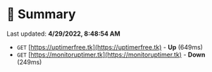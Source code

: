 # 📖 Summary
Last updated: **4/29/2022, 8:48:54 AM**

- `GET` [https://uptimerfree.tk](https://uptimerfree.tk) - **Up** (649ms)
- `GET` [https://monitoruptimer.tk](https://monitoruptimer.tk) - **Down** (249ms)
